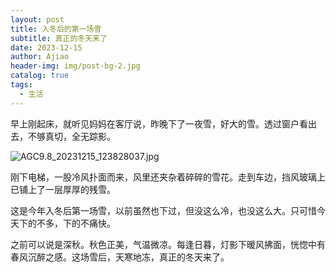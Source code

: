```yaml
---
layout: post
title: 入冬后的第一场雪
subtitle: 真正的冬天来了
date: 2023-12-15
author: Ajiao
header-img: img/post-bg-2.jpg
catalog: true
tags:
  - 生活
---
```

早上刚起床，就听见妈妈在客厅说，昨晚下了一夜雪，好大的雪。透过窗户看出去，不够真切，全无踪影。

![AGC9.8_20231215_123828037.jpg](https://s2.loli.net/2023/12/15/YCizef4T3oFXjNc.jpg)

刚下电梯，一股冷风扑面而来，风里还夹杂着碎碎的雪花。走到车边，挡风玻璃上已铺上了一层厚厚的残雪。

这是今年入冬后第一场雪，以前虽然也下过，但没这么冷，也没这么大。只可惜今天下的不多，下的不痛快。

之前可以说是深秋。秋色正美，气温微凉。每逢日暮，灯影下暖风拂面，恍惚中有春风沉醉之感。这场雪后，天寒地冻，真正的冬天来了。
